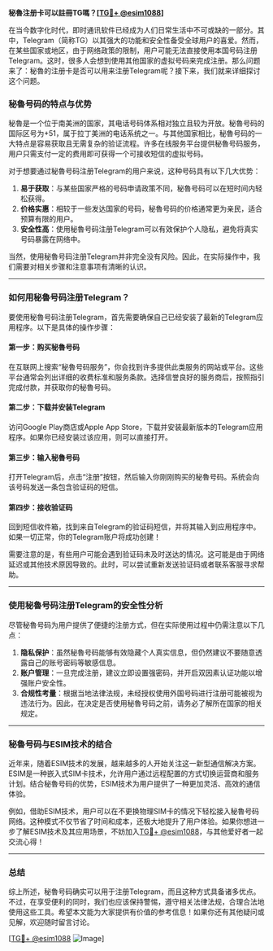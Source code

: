 **秘魯注册卡可以註冊TG嗎？[[TG💪+ @esim1088](https://t.me/s/esim1088)]**

在当今数字化时代，即时通讯软件已经成为人们日常生活中不可或缺的一部分。其中，Telegram（简称TG）以其强大的功能和安全性备受全球用户的喜爱。然而，在某些国家或地区，由于网络政策的限制，用户可能无法直接使用本国号码注册Telegram。这时，很多人会想到使用其他国家的虚拟号码来完成注册。那么问题来了：秘魯的注册卡是否可以用来注册Telegram呢？接下来，我们就来详细探讨这个问题。

### 秘魯号码的特点与优势

秘魯是一个位于南美洲的国家，其电话号码体系相对独立且较为开放。秘魯号码的国际区号为+51，属于拉丁美洲的电话系统之一。与其他国家相比，秘魯号码的一大特点是容易获取且无需复杂的验证流程。许多在线服务平台提供秘魯号码服务，用户只需支付一定的费用即可获得一个可接收短信的虚拟号码。

对于想要通过秘魯号码注册Telegram的用户来说，这种号码具有以下几大优势：

1. **易于获取**：与某些国家严格的号码申请政策不同，秘魯号码可以在短时间内轻松获得。
2. **价格实惠**：相较于一些发达国家的号码，秘魯号码的价格通常更为亲民，适合预算有限的用户。
3. **安全性高**：使用秘魯号码注册Telegram可以有效保护个人隐私，避免将真实号码暴露在网络中。

当然，使用秘魯号码注册Telegram并非完全没有风险。因此，在实际操作中，我们需要对相关步骤和注意事项有清晰的认识。

---

### 如何用秘魯号码注册Telegram？

要使用秘魯号码注册Telegram，首先需要确保自己已经安装了最新的Telegram应用程序。以下是具体的操作步骤：

#### 第一步：购买秘魯号码
在互联网上搜索“秘魯号码服务”，你会找到许多提供此类服务的网站或平台。这些平台通常会列出详细的收费标准和服务条款。选择信誉良好的服务商后，按照指引完成付款，并获取你的秘魯号码。

#### 第二步：下载并安装Telegram
访问Google Play商店或Apple App Store，下载并安装最新版本的Telegram应用程序。如果你已经安装过该应用，则可以直接打开。

#### 第三步：输入秘魯号码
打开Telegram后，点击“注册”按钮，然后输入你刚刚购买的秘魯号码。系统会向该号码发送一条包含验证码的短信。

#### 第四步：接收验证码
回到短信收件箱，找到来自Telegram的验证码短信，并将其输入到应用程序中。如果一切正常，你的Telegram账户将成功创建！

需要注意的是，有些用户可能会遇到验证码未及时送达的情况。这可能是由于网络延迟或其他技术原因导致的。此时，可以尝试重新发送验证码或者联系客服寻求帮助。

---

### 使用秘魯号码注册Telegram的安全性分析

尽管秘魯号码为用户提供了便捷的注册方式，但在实际使用过程中仍需注意以下几点：

1. **隐私保护**：虽然秘魯号码能够有效隐藏个人真实信息，但仍然建议不要随意透露自己的账号密码等敏感信息。
2. **账户管理**：一旦完成注册，建议立即设置强密码，并开启双因素认证功能以增强账户安全性。
3. **合规性考量**：根据当地法律法规，未经授权使用外国号码进行注册可能被视为违法行为。因此，在决定是否使用秘魯号码之前，请务必了解所在国家的相关规定。

---

### 秘魯号码与ESIM技术的结合

近年来，随着ESIM技术的发展，越来越多的人开始关注这一新型通信解决方案。ESIM是一种嵌入式SIM卡技术，允许用户通过远程配置的方式切换运营商和服务计划。结合秘魯号码的优势，ESIM技术为用户提供了一种更加灵活、高效的通信体验。

例如，借助ESIM技术，用户可以在不更换物理SIM卡的情况下轻松接入秘魯号码网络。这种模式不仅节省了时间和成本，还极大地提升了用户体验。如果你想进一步了解ESIM技术及其应用场景，不妨加入[TG💪+ @esim1088](https://t.me/s/esim1088)，与其他爱好者一起交流心得！

---

### 总结

综上所述，秘魯号码确实可以用于注册Telegram，而且这种方式具备诸多优点。不过，在享受便利的同时，我们也应该保持警惕，遵守相关法律法规，合理合法地使用这些工具。希望本文能为大家提供有价值的参考信息！如果你还有其他疑问或见解，欢迎随时留言讨论。

[[TG💪+ @esim1088](https://t.me/s/esim1088) ![Image](https://i.postimg.cc/4NQfJmqS/Snipaste-2025-05-13-00-14-12.png)]